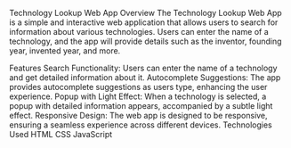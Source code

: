 Technology Lookup Web App
Overview
The Technology Lookup Web App is a simple and interactive web application that allows users to search for information about various technologies. Users can enter the name of a technology, and the app will provide details such as the inventor, founding year, invented year, and more.

Features
Search Functionality: Users can enter the name of a technology and get detailed information about it.
Autocomplete Suggestions: The app provides autocomplete suggestions as users type, enhancing the user experience.
Popup with Light Effect: When a technology is selected, a popup with detailed information appears, accompanied by a subtle light effect.
Responsive Design: The web app is designed to be responsive, ensuring a seamless experience across different devices.
Technologies Used
HTML
CSS
JavaScript
